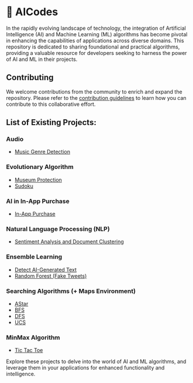 # :brain: AICodes

In the rapidly evolving landscape of technology, the integration of Artificial Intelligence (AI) and Machine Learning (ML) algorithms has become pivotal in enhancing the capabilities of applications across diverse domains. This repository is dedicated to sharing foundational and practical algorithms, providing a valuable resource for developers seeking to harness the power of AI and ML in their projects. 

## Contributing
We welcome contributions from the community to enrich and expand the repository. Please refer to the [contribution guidelines](CONTRIBUTING.md) to learn how you can contribute to this collaborative effort.

## List of Existing Projects:

### Audio
* [Music Genre Detection](https://github.com/nimaiji/AICodes/tree/master/ANN/Music%20Genre%20Detection)

### Evolutionary Algorithm
* [Museum Protection](https://github.com/nimaiji/AICodes/tree/master/Evolutionary%20Algorithm/Museum%20Protection)
* [Sudoku](https://github.com/nimaiji/AICodes/tree/master/Genetic%20Algorithm)

### AI in In-App Purchase
* [In-App Purchase](https://github.com/nimaiji/AICodes/tree/master/InAppPurchase/aipurchase)

### Natural Language Processing (NLP)
* [Sentiment Analysis and Document Clustering](https://github.com/nimaiji/AICodes/tree/master/NLP/Sentiment%20analysis)

### Ensemble Learning
* [Detect AI-Generated Text](https://github.com/nimaiji/AICodes/tree/master/Ensemble%20learning/Detect%20AI%20Generated%20Text)
* [Random Forest (Fake Tweets)](https://github.com/nimaiji/AICodes/tree/master/Ensemble%20learning/Fake%20tweets)

### Searching Algorithms (+ Maps Environment)
* [AStar](https://github.com/nimaiji/AICodes/blob/master/Uninformed%20Search/AStar.py)
* [BFS](https://github.com/nimaiji/AICodes/blob/master/Uninformed%20Search/BFS.py)
* [DFS](https://github.com/nimaiji/AICodes/blob/master/Uninformed%20Search/DFS.py)
* [UCS](https://github.com/nimaiji/AICodes/blob/master/Uninformed%20Search/UCS.py)

### MinMax Algorithm
* [Tic Tac Toe](https://github.com/nimaiji/AICodes/tree/master/MinMax)

Explore these projects to delve into the world of AI and ML algorithms, and leverage them in your applications for enhanced functionality and intelligence.